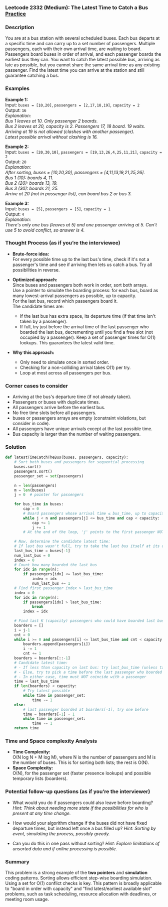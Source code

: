 ### Leetcode 2332 (Medium): The Latest Time to Catch a Bus [Practice](https://leetcode.com/problems/the-latest-time-to-catch-a-bus)

### Description  
You are at a bus station with several scheduled buses. Each bus departs at a specific time and can carry up to a set number of passengers. Multiple passengers, each with their own arrival time, are waiting to board. Passengers board buses in order of arrival, and each passenger boards the earliest bus they can. You want to catch the latest possible bus, arriving as late as possible, but you cannot share the same arrival time as any existing passenger. Find the latest time you can arrive at the station and still guarantee catching a bus.

### Examples  

**Example 1:**  
Input: `buses = [10,20]`, `passengers = [2,17,18,19]`, `capacity = 2`  
Output: `16`  
*Explanation:  
Bus 1 leaves at 10. Only passenger 2 boards.  
Bus 2 leaves at 20, capacity is 2. Passengers 17, 18 board. 19 waits.  
Arriving at 19 is not allowed (clashes with another passenger).  
Latest possible arrival without clashing is 16.*

**Example 2:**  
Input: `buses = [20,30,10]`, `passengers = [19,13,26,4,25,11,21]`, `capacity = 2`  
Output: `20`  
*Explanation:  
After sorting, buses = [10,20,30], passengers = [4,11,13,19,21,25,26].  
Bus 1 (10): boards 4, 11.  
Bus 2 (20): boards 13, 19.  
Bus 3 (30): boards 21, 25.  
Arrive at 20 (not in passenger list), can board bus 2 or bus 3.*

**Example 3:**  
Input: `buses = [5]`, `passengers = [5]`, `capacity = 1`  
Output: `4`  
*Explanation:  
There's only one bus (leaves at 5) and one passenger arriving at 5. Can't use 5 to avoid conflict, so answer is 4.*

### Thought Process (as if you’re the interviewee)  

- **Brute-force idea:**  
  For every possible time up to the last bus's time, check if it's not a passenger's time and see if arriving then lets us catch a bus. Try all possibilities in reverse.

- **Optimized approach:**  
  Since buses and passengers both work in order, sort both arrays.  
  Use a pointer to simulate the boarding process: for each bus, board as many lowest-arrival passengers as possible, up to capacity.  
  For the last bus, record which passengers board it.  
  The candidate times are:
    - If the last bus has extra space, its departure time (if that time isn't taken by a passenger).
    - If full, try just before the arrival time of the last passenger who boarded the last bus, decrementing until you find a free slot (not occupied by a passenger).
  Keep a set of passenger times for O(1) lookups.
  This guarantees the latest valid time.

- **Why this approach:**  
  - Only need to simulate once in sorted order.
  - Checking for a non-colliding arrival takes O(1) per try.
  - Loop at most across all passengers per bus.

### Corner cases to consider  
- Arriving at the bus's departure time (if not already taken).
- Passengers or buses with duplicate times.
- All passengers arrive before the earliest bus.
- No free time slots before all passengers.
- buses or passengers arrays are empty (constraint violations, but consider in code).
- All passengers have unique arrivals except at the last possible time.
- Bus capacity is larger than the number of waiting passengers.

### Solution

```python
def latestTimeCatchTheBus(buses, passengers, capacity):
    # Sort both buses and passengers for sequential processing
    buses.sort()
    passengers.sort()
    passenger_set = set(passengers)
    
    n = len(passengers)
    m = len(buses)
    j = 0  # pointer for passengers
    
    for bus_time in buses:
        cap = 0
        # Board passengers whose arrival time ≤ bus_time, up to capacity
        while j < n and passengers[j] <= bus_time and cap < capacity:
            cap += 1
            j += 1
        # At the end of the loop, 'j' points to the first passenger NOT boarding this bus
    
    # Now, determine the candidate latest time:
    # If last bus wasn't full, try to take the last bus itself at its departure
    last_bus_time = buses[-1]
    num_last_bus = 0
    index = 0
    # Count how many boarded the last bus
    for idx in range(n):
        if passengers[idx] <= last_bus_time:
            index = idx
            num_last_bus += 1
    # Find first passenger index > last_bus_time
    index = 0
    for idx in range(n):
        if passengers[idx] > last_bus_time:
            break
        index = idx
    
    # Find last K (capacity) passengers who could have boarded last bus
    boarders = []
    i = j-1
    cnt = 0
    while i >= 0 and passengers[i] <= last_bus_time and cnt < capacity:
        boarders.append(passengers[i])
        i -= 1
        cnt += 1
    boarders = boarders[::-1]
    # Candidate latest time: 
    # - If less than capacity on last bus: try last_bus_time (unless taken)
    # - Else, try to pick a time before the last passenger who boarded last bus
    # - In either case, time must NOT coincide with a passenger
    time = last_bus_time
    if len(boarders) < capacity:
        # Try latest possible
        while time in passenger_set:
            time -= 1
    else:
        # last passenger boarded at boarders[-1], try one before
        time = boarders[-1] - 1
        while time in passenger_set:
            time -= 1
    return time
```

### Time and Space complexity Analysis  

- **Time Complexity:**  
  O(N log N + M log M), where N is the number of passengers and M is the number of buses. This is for sorting both lists; the rest is O(N).
- **Space Complexity:**  
  O(N), for the passenger set (faster presence lookups) and possible temporary lists (boarders).

### Potential follow-up questions (as if you’re the interviewer)  

- What would you do if passengers could also leave before boarding?
  *Hint: Think about needing more state if the possibilities for who is present at any time change.*

- How would your algorithm change if the buses did not have fixed departure times, but instead left once a bus filled up?
  *Hint: Sorting by event, simulating the process, possibly greedy.*

- Can you do this in one pass without sorting?
  *Hint: Explore limitations of unsorted data and if online processing is possible.*

### Summary
This problem is a strong example of the **two pointers** and **simulation** coding patterns. Sorting allows efficient step-wise boarding simulation. Using a set for O(1) conflict checks is key. This pattern is broadly applicable to "board in order with capacity" and "find latest/earliest available slot" problems, such as task scheduling, resource allocation with deadlines, or meeting room usage.